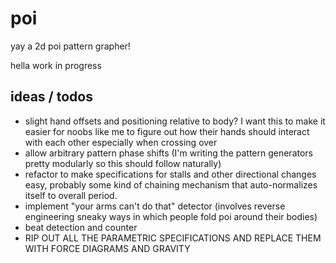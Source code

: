 poi
=====

yay a 2d poi pattern grapher!

hella work in progress

ideas / todos
-----
+ slight hand offsets and positioning relative to body? I want this to make it easier for noobs like me to figure out how their hands should interact with each other especially when crossing over
+ allow arbitrary pattern phase shifts (I'm writing the pattern generators pretty modularly so this should follow naturally)
+ refactor to make specifications for stalls and other directional changes easy, probably some kind of chaining mechanism that auto-normalizes itself to overall period.
+ implement "your arms can't do that" detector (involves reverse engineering sneaky ways in which people fold poi around their bodies)
+ beat detection and counter
+ RIP OUT ALL THE PARAMETRIC SPECIFICATIONS AND REPLACE THEM WITH FORCE DIAGRAMS AND GRAVITY
